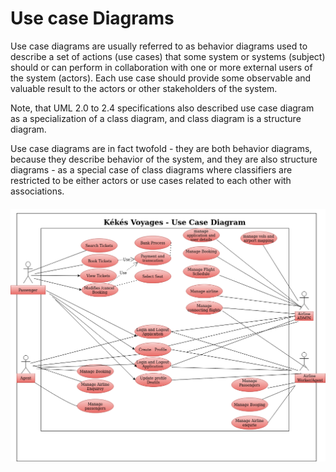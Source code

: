  # Use case Diagrams

Use case diagrams are usually referred to as behavior diagrams used to describe a set of actions (use cases) that some system or systems (subject) should or can perform in collaboration with one or more external users of the system (actors). Each use case should provide some observable and valuable result to the actors or other stakeholders of the system.

Note, that UML 2.0 to 2.4 specifications also described use case diagram as a specialization of a class diagram, and class diagram is a structure diagram.

Use case diagrams are in fact twofold - they are both behavior diagrams, because they describe behavior of the system, and they are also structure diagrams - as a special case of class diagrams where classifiers are restricted to be either actors or use cases related to each other with associations. 


 ####
![ScreenShot](../Images/useCase.png)
 